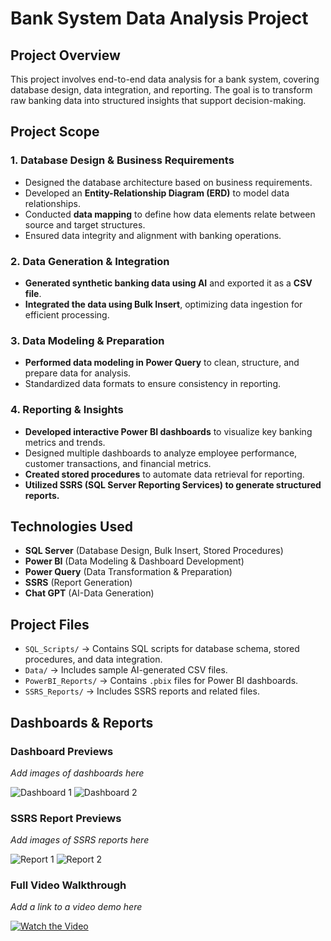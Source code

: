 # **Bank System Data Analysis Project**

## **Project Overview**
This project involves end-to-end data analysis for a bank system, covering database design, data integration, and reporting. The goal is to transform raw banking data into structured insights that support decision-making.

## **Project Scope**

### **1. Database Design & Business Requirements**
- Designed the database architecture based on business requirements.
- Developed an **Entity-Relationship Diagram (ERD)** to model data relationships.
- Conducted **data mapping** to define how data elements relate between source and target structures.
- Ensured data integrity and alignment with banking operations.

### **2. Data Generation & Integration**
- **Generated synthetic banking data using AI** and exported it as a **CSV file**.
- **Integrated the data using Bulk Insert**, optimizing data ingestion for efficient processing.

### **3. Data Modeling & Preparation**
- **Performed data modeling in Power Query** to clean, structure, and prepare data for analysis.
- Standardized data formats to ensure consistency in reporting.

### **4. Reporting & Insights**
- **Developed interactive Power BI dashboards** to visualize key banking metrics and trends.
- Designed multiple dashboards to analyze employee performance, customer transactions, and financial metrics.
- **Created stored procedures** to automate data retrieval for reporting.
- **Utilized SSRS (SQL Server Reporting Services) to generate structured reports.**

## **Technologies Used**
- **SQL Server** (Database Design, Bulk Insert, Stored Procedures)
- **Power BI** (Data Modeling & Dashboard Development)
- **Power Query** (Data Transformation & Preparation)
- **SSRS** (Report Generation)
- **Chat GPT** (AI-Data Generation)

## **Project Files**
- `SQL_Scripts/` → Contains SQL scripts for database schema, stored procedures, and data integration.
- `Data/` → Includes sample AI-generated CSV files.
- `PowerBI_Reports/` → Contains `.pbix` files for Power BI dashboards.
- `SSRS_Reports/` → Includes SSRS reports and related files.

## **Dashboards & Reports**
### **Dashboard Previews**
_Add images of dashboards here_

![Dashboard 1](path/to/dashboard1.png)
![Dashboard 2](path/to/dashboard2.png)

### **SSRS Report Previews**
_Add images of SSRS reports here_

![Report 1](path/to/report1.png)
![Report 2](path/to/report2.png)

### **Full Video Walkthrough**
_Add a link to a video demo here_

[![Watch the Video](path/to/video_thumbnail.png)](path/to/video_link)


